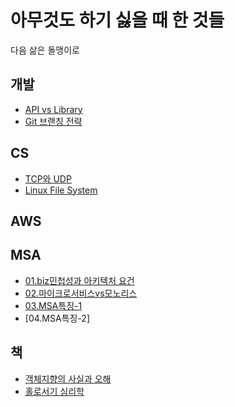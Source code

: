 # 아무것도 하기 싫을 때 한 것들

다음 삶은 돌맹이로

## 개발

- [API vs Library](https://github.com/kiku99/iamstupid/blob/main/%5B%EA%B0%9C%EB%B0%9C%5D%20API%20vs%20Library%20vs%20Framework.md)
- [Git 브랜칭 전략](https://github.com/kiku99/iamstupid/blob/main/%5B%EA%B0%9C%EB%B0%9C%5D%20Git%20%EB%B8%8C%EB%9E%9C%EC%B9%AD%20%EC%A0%84%EB%9E%B5.md)
## CS

- [TCP와 UDP](https://github.com/kiku99/iamstupid/blob/main/%5BCS%5D%20TCP%EC%99%80%20UDP.md)
- [Linux File System](https://github.com/kiku99/iamstupid/blob/main/%5BCS%5D%20Linux%20File%20System.md)

## AWS


## MSA

- [01.biz민첩성과 아키텍처 요건](https://github.com/kiku99/iamstupid/blob/main/%5BMSA%5D%2001.biz%EB%AF%BC%EC%B2%A9%EC%84%B1%EA%B3%BC%20%EC%95%84%ED%82%A4%ED%85%8D%EC%B2%98%20%EC%9A%94%EA%B1%B4.pdf)
- [02.마이크로서비스vs모노리스](https://github.com/kiku99/iamstupid/blob/main/%5BMSA%5D%2002.%EB%A7%88%EC%9D%B4%ED%81%AC%EB%A1%9C%EC%84%9C%EB%B9%84%EC%8A%A4_vs_%EB%AA%A8%EB%85%B8%EB%A6%AC%EC%8A%A4.pdf)
- [03.MSA특징-1](https://github.com/kiku99/iamstupid/blob/main/%5BMSA%5D%2003.MSA%ED%8A%B9%EC%A7%95-1.pdf)
- [04.MSA특징-2]



## 책

- [객체지향의 사실과 오해](https://github.com/kiku99/iamstupid/blob/main/%5B%EC%B1%85%5D%20%EA%B0%9D%EC%B2%B4%EC%A7%80%ED%96%A5%EC%9D%98%20%EC%82%AC%EC%8B%A4%EA%B3%BC%20%EC%98%A4%ED%95%B4.md)
- [홀로서기 심리학](https://github.com/kiku99/iamstupid/blob/main/%5B%EC%B1%85%5D%20%ED%99%80%EB%A1%9C%EC%84%9C%EA%B8%B0%20%EC%8B%AC%EB%A6%AC%ED%95%99.md)


